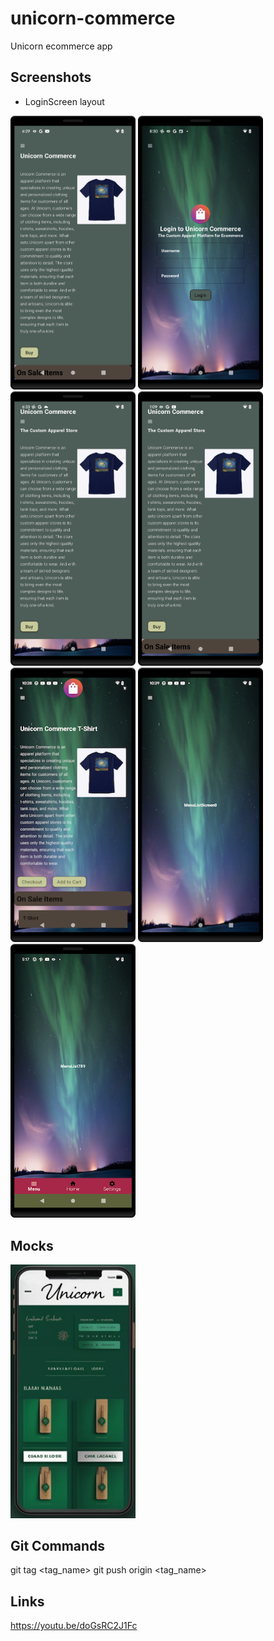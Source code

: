 # unicorn-commerce
Unicorn ecommerce app



## Screenshots
* LoginScreen layout
<img src="https://raw.githubusercontent.com/arunabhdas/unicorn-commerce/main/screenshots/screenshot_0.png" width="200"/>
<img src="https://raw.githubusercontent.com/arunabhdas/unicorn-commerce/main/screenshots/screenshot_2.png" width="200"/>
<img src="https://raw.githubusercontent.com/arunabhdas/unicorn-commerce/main/screenshots/screenshot_3.png" width="200"/>
<img src="https://raw.githubusercontent.com/arunabhdas/unicorn-commerce/main/screenshots/screenshot_4.png" width="200"/>
<img src="https://raw.githubusercontent.com/arunabhdas/unicorn-commerce/develop/screenshots/screenshot_5_1.png" width="200"/>
<img src="https://raw.githubusercontent.com/arunabhdas/unicorn-commerce/develop/screenshots/screenshot_5_2.png" width="200"/>
<img src="https://raw.githubusercontent.com/arunabhdas/unicorn-commerce/develop/screenshots/screenshot_5_4.png" width="200"/>

## Mocks
<img src="https://raw.githubusercontent.com/arunabhdas/unicorn-commerce/develop/mocks/mock_4_3_resized.jpg" width="200"/>

## Git Commands
git tag <tag_name>
git push origin <tag_name>

## Links

https://youtu.be/doGsRC2J1Fc


